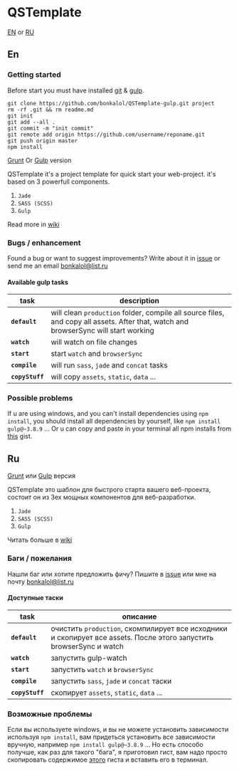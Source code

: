 # QSTemplate

<a href="#en">EN</a> or <a href="#ru">RU</a>

## En

### Getting started

Before start you must have installed <a href="http://git-scm.com/downloads">git</a> & <a href="https://github.com/gulpjs/gulp/blob/master/docs/getting-started.md">gulp</a>.

	git clone https://github.com/bonkalol/QSTemplate-gulp.git project
	rm -rf .git && rm readme.md
	git init
	git add --all .
	git commit -m "init commit"
	git remote add origin https://github.com/username/reponame.git
	git push origin master
	npm install

<a href="https://github.com/bonkalol/QSTemplate">Grunt</a> Or <a href="https://github.com/bonkalol/QSTemplate-gulp">Gulp</a> version

QSTemplate it's a project template for quick start your web-project. it's based on 3 powerfull components.

1. <code>Jade</code>
2. <code>SASS (SCSS)</code>
3. <code>Gulp</code>

Read more in <a href="https://github.com/bonkalol/QSTemplate-gulp/wiki">wiki</a>

### Bugs / enhancement

Found a bug or want to suggest improvements? Write about it in <a href="https://github.com/bonkalol/QSTemplate-gulp/issues">issue</a> or send me an email <a href="mailto:bonkalol@list.ru">bonkalol@list.ru</a>

#### Available gulp tasks

| task | description |
|----------|---|
| <code><strong>default</strong></code> | will clean <code>production</code> folder, compile all source files, and copy all assets. After that, watch and browserSync will start working |
| <code><strong>watch</strong></code> | will watch on file changes |
| <code><strong>start</strong></code> | start <code>watch</code> and <code>browserSync</code> |
| <code><strong>compile</strong></code> | will run <code>sass</code>, <code>jade</code> and <code>concat</code> tasks |
| <code><strong>copyStuff</strong></code> | will copy <code>assets</code>, <code>static</code>, <code>data</code> ... |


### Possible problems

If u are using windows, and you can't install dependencies using <code>npm install</code>,
you should install all dependencies by yourself, like <code>npm install gulp@~3.8.9</code> ... Or u can copy and paste in your terminal all npm installs from <a href="https://gist.github.com/bonkalol/aa89e4cfa3ed64ba7de3">this</a> gist.

## Ru

<a href="https://github.com/bonkalol/QSTemplate">Grunt</a> или <a href="https://github.com/bonkalol/QSTemplate-gulp">Gulp</a> версия

QSTemplate это шаблон для быстрого старта вашего веб-проекта, состоит он из 3ех мощных компонентов для веб-разработки.

1. <code>Jade</code>
2. <code>SASS (SCSS)</code>
3. <code>Gulp</code>

Читать больше в <a href="https://github.com/bonkalol/QSTemplate-gulp/wiki">wiki</a>

### Баги / пожелания

Нашли баг или хотите предложить фичу? Пишите в <a href="https://github.com/bonkalol/QSTemplate-gulp/issues">issue</a> или мне на почту <a href="mailto:bonkalol@list.ru">bonkalol@list.ru</a>


#### Доступные таски

| task | описание |
|----------|---|
| <code><strong>default</strong></code> | очистить <code>production</code>, скомпилирует все исходники и скопирует все assets. После этого запустить browserSync и watch |
| <code><strong>watch</strong></code> | запустить gulp-watch |
| <code><strong>start</strong></code> | запустить <code>watch</code> и <code>browserSync</code> |
| <code><strong>compile</strong></code> | запустить <code>sass</code>, <code>jade</code> и <code>concat</code> таски |
| <code><strong>copyStuff</strong></code> | скопирует <code>assets</code>, <code>static</code>, <code>data</code> ... |


### Возможные проблемы

Если вы используете windows, и вы не можете установить зависимости используя <code>npm install</code>,
вам придеться установить все зависимости вручную, например <code>npm install gulp@~3.8.9</code> ... Но есть способо получше, как раз для такого "бага", я приготовил гист, вам надо просто скопировать содержимое <a href="https://gist.github.com/bonkalol/aa89e4cfa3ed64ba7de3">этого</a> гиста и вставить его в терминал.